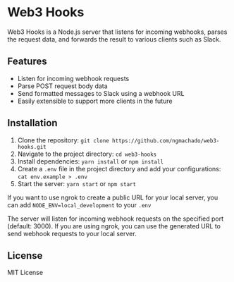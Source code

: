 # Web3 Hooks

Web3 Hooks is a Node.js server that listens for incoming webhooks, parses the request data, and forwards the result to various clients such as Slack.

## Features

- Listen for incoming webhook requests
- Parse POST request body data
- Send formatted messages to Slack using a webhook URL
- Easily extensible to support more clients in the future

## Installation

1. Clone the repository:
```git clone https://github.com/ngmachado/web3-hooks.git```
2. Navigate to the project directory:
```cd web3-hooks```
3. Install dependencies:
```yarn install``` or ```npm install```
4. Create a `.env` file in the project directory and add your configurations:
```cat env.example > .env```
5. Start the server:
```yarn start``` or ```npm start```

If you want to use ngrok to create a public URL for your local server, you can add `NODE_ENV=local_development` to your `.env`

The server will listen for incoming webhook requests on the specified port (default: 3000). If you are using ngrok, you can use the generated URL to send webhook requests to your local server.

## License
MIT License